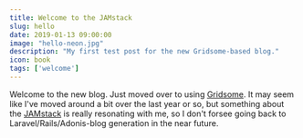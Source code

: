 ```yaml
---
title: Welcome to the JAMstack
slug: hello
date: 2019-01-13 09:00:00
image: "hello-neon.jpg"
description: "My first test post for the new Gridsome-based blog."
icon: book
tags: ['welcome']
---
```

Welcome to the new blog. Just moved over to using
[Gridsome](http://gridsome.org). It may seem like I've moved around a bit over
the last year or so, but something about the [JAMstack](http://jamstack.org) is really resonating with
me, so I don't forsee going back to Laravel/Rails/Adonis-blog generation in the
near future.
